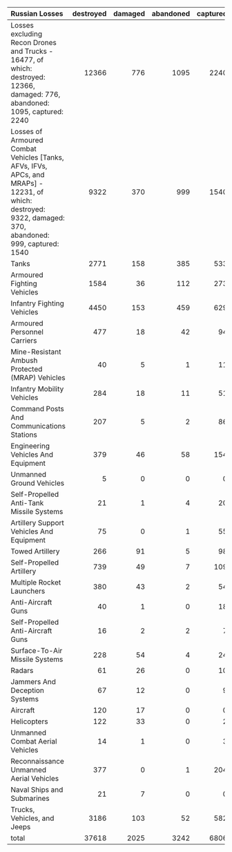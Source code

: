 | Russian Losses                                                                                                                                           |   destroyed |   damaged |   abandoned |   captured |   total |
|:---------------------------------------------------------------------------------------------------------------------------------------------------------|------------:|----------:|------------:|-----------:|--------:|
| Losses excluding Recon Drones and Trucks - 16477, of which: destroyed: 12366, damaged: 776, abandoned: 1095, captured: 2240                              |       12366 |       776 |        1095 |       2240 |   16477 |
| Losses of Armoured Combat Vehicles [Tanks, AFVs, IFVs, APCs, and MRAPs] - 12231, of which: destroyed: 9322, damaged: 370, abandoned: 999, captured: 1540 |        9322 |       370 |         999 |       1540 |   12231 |
| Tanks                                                                                                                                                    |        2771 |       158 |         385 |        533 |    3847 |
| Armoured Fighting Vehicles                                                                                                                               |        1584 |        36 |         112 |        273 |    2005 |
| Infantry Fighting Vehicles                                                                                                                               |        4450 |       153 |         459 |        629 |    5691 |
| Armoured Personnel Carriers                                                                                                                              |         477 |        18 |          42 |         94 |     631 |
| Mine-Resistant Ambush Protected  (MRAP) Vehicles                                                                                                         |          40 |         5 |           1 |         11 |      57 |
| Infantry Mobility Vehicles                                                                                                                               |         284 |        18 |          11 |         51 |     364 |
| Command Posts And Communications Stations                                                                                                                |         207 |         5 |           2 |         86 |     300 |
| Engineering Vehicles And Equipment                                                                                                                       |         379 |        46 |          58 |        154 |     637 |
| Unmanned Ground Vehicles                                                                                                                                 |           5 |         0 |           0 |          0 |       5 |
| Self-Propelled Anti-Tank Missile Systems                                                                                                                 |          21 |         1 |           4 |         20 |      46 |
| Artillery Support Vehicles And Equipment                                                                                                                 |          75 |         0 |           1 |         55 |     131 |
| Towed Artillery                                                                                                                                          |         266 |        91 |           5 |         98 |     460 |
| Self-Propelled Artillery                                                                                                                                 |         739 |        49 |           7 |        109 |     904 |
| Multiple Rocket Launchers                                                                                                                                |         380 |        43 |           2 |         54 |     479 |
| Anti-Aircraft Guns                                                                                                                                       |          40 |         1 |           0 |         18 |      59 |
| Self-Propelled Anti-Aircraft Guns                                                                                                                        |          16 |         2 |           2 |          7 |      27 |
| Surface-To-Air Missile Systems                                                                                                                           |         228 |        54 |           4 |         24 |     310 |
| Radars                                                                                                                                                   |          61 |        26 |           0 |         10 |      97 |
| Jammers And Deception Systems                                                                                                                            |          67 |        12 |           0 |          9 |      88 |
| Aircraft                                                                                                                                                 |         120 |        17 |           0 |          0 |     137 |
| Helicopters                                                                                                                                              |         122 |        33 |           0 |          2 |     157 |
| Unmanned Combat Aerial Vehicles                                                                                                                          |          14 |         1 |           0 |          3 |      18 |
| Reconnaissance Unmanned Aerial Vehicles                                                                                                                  |         377 |         0 |           1 |        204 |     582 |
| Naval Ships and Submarines                                                                                                                               |          21 |         7 |           0 |          0 |      28 |
| Trucks, Vehicles, and Jeeps                                                                                                                              |        3186 |       103 |          52 |        582 |    3923 |
| total                                                                                                                                                    |       37618 |      2025 |        3242 |       6806 |   49691 |